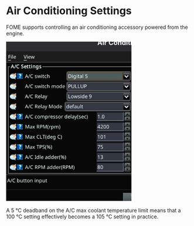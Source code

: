 # Air Conditioning Settings

FOME supports controlling an air conditioning accessory powered from the engine.

![image](Air-Conditioning-Settings/aircon.png)

A 5 °C deadband on the A/C max coolant temperature limit means that a 100 °C setting effectively becomes a 105 °C setting in practice.
